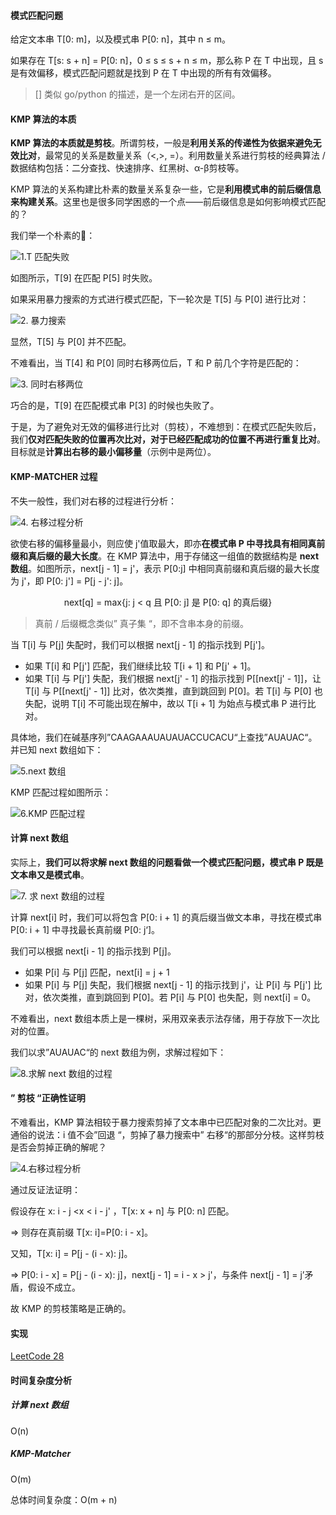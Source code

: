 #### 模式匹配问题

给定文本串 T[0: m]，以及模式串 P[0: n]，其中 n ≤ m。

如果存在 T[s: s + n] = P[0: n]，0 ≤ s ≤ s + n ≤ m，那么称 P 在 T 中出现，且 s 是有效偏移，模式匹配问题就是找到 P 在 T 中出现的所有有效偏移。

>[] 类似 go/python 的描述，是一个左闭右开的区间。



#### KMP 算法的本质

**KMP 算法的本质就是剪枝**。所谓剪枝，一般是**利用关系的传递性为依据来避免无效比对**，最常见的关系是数量关系（<,>, =）。利用数量关系进行剪枝的经典算法 / 数据结构包括：二分查找、快速排序、红黑树、α-β剪枝等。

KMP 算法的关系构建比朴素的数量关系复杂一些，它是**利用模式串的前后缀信息来构建关系**。这里也是很多同学困惑的一个点——前后缀信息是如何影响模式匹配的？

我们举一个朴素的🌰：

![1.T 匹配失败](image/1.T匹配失败.svg)

如图所示，T[9] 在匹配 P[5] 时失败。



如果采用暴力搜索的方式进行模式匹配，下一轮次是 T[5] 与 P[0] 进行比对：

![2. 暴力搜索](image/2.暴力搜索.svg)

显然，T[5] 与 P[0] 并不匹配。



不难看出，当 T[4] 和 P[0] 同时右移两位后，T 和 P 前几个字符是匹配的：

![3. 同时右移两位](image/3.同时右移两位.svg)

巧合的是，T[9] 在匹配模式串 P[3] 的时候也失败了。

于是，为了避免对无效的偏移进行比对（剪枝），不难想到：在模式匹配失败后，我们**仅对匹配失败的位置再次比对，对于已经匹配成功的位置不再进行重复比对**。目标就是**计算出右移的最小偏移量**（示例中是两位）。



#### KMP-MATCHER 过程

不失一般性，我们对右移的过程进行分析：

![4. 右移过程分析](image/4.右移过程分析.svg)

欲使右移的偏移量最小，则应使 j'值取最大，即亦**在模式串 P 中寻找具有相同真前缀和真后缀的最大长度**。在 KMP 算法中，用于存储这一组值的数据结构是 **next 数组**。如图所示，next[j - 1] = j'，表示 P[0:j] 中相同真前缀和真后缀的最大长度为 j'，即 P[0: j'] = P[j - j': j]。

<div align=center>next[q] = max{j: j < q 且 P[0: j] 是 P[0: q] 的真后缀}</div>

> 真前 / 后缀概念类似” 真子集 “，即不含串本身的前缀。

当 T[i] 与 P[j] 失配时，我们可以根据 next[j - 1] 的指示找到 P[j']。

- 如果 T[i] 和 P[j'] 匹配，我们继续比较 T[i + 1] 和 P[j' + 1]。
- 如果 T[i] 与 P[j'] 失配，我们根据 next[j' - 1] 的指示找到 P[[next[j' - 1]]，让 T[i] 与 P[[next[j' - 1]] 比对，依次类推，直到跳回到 P[0]。若 T[i] 与 P[0] 也失配，说明 T[i] 不可能出现在解中，故以 T[i + 1] 为始点与模式串 P 进行比对。



具体地，我们在碱基序列”CAAGAAAUAUAUACCUCACU“上查找”AUAUAC“。并已知 next 数组如下：

![5.next 数组](image/5.next数组.svg)

KMP 匹配过程如图所示：

![6.KMP 匹配过程](image/6.KMP匹配过程.svg)



#### 计算 next 数组

实际上，**我们可以将求解 next 数组的问题看做一个模式匹配问题，模式串 P 既是文本串又是模式串**。

![7. 求 next 数组的过程](image/7.求next数组的过程.svg)

计算 next[i] 时，我们可以将包含 P[0: i + 1] 的真后缀当做文本串，寻找在模式串 P[0: i + 1] 中寻找最长真前缀 P[0: j‘]。

我们可以根据 next[i - 1] 的指示找到 P[j]。

- 如果 P[i] 与 P[j] 匹配，next[i] = j + 1
- 如果 P[i] 与 P[j] 失配，我们根据 next[j - 1] 的指示找到 j'，让 P[i] 与 P[j'] 比对，依次类推，直到跳回到 P[0]。若 P[i] 与 P[0] 也失配，则 next[i] = 0。

不难看出，next 数组本质上是一棵树，采用双亲表示法存储，用于存放下一次比对的位置。

我们以求”AUAUAC“的 next 数组为例，求解过程如下：

![8.求解 next 数组的过程](image/8.求解next数组的过程.svg)



#### ” 剪枝 “正确性证明

不难看出，KMP 算法相较于暴力搜索剪掉了文本串中已匹配对象的二次比对。更通俗的说法：i 值不会”回退 “，剪掉了暴力搜索中” 右移“的那部分分枝。这样剪枝是否会剪掉正确的解呢？

![4.右移过程分析](image/4.右移过程分析.svg)

通过反证法证明：

假设存在 x: i - j <x < i - j' ，T[x: x + n] 与 P[0: n] 匹配。

=> 则存在真前缀 T[x: i]=P[0: i - x]。

又知，T[x: i] = P[j - (i - x): j]。

=> P[0: i - x] = P[j - (i - x): j]，next[j - 1] = i - x > j'，与条件 next[j - 1] = j’矛盾，假设不成立。

故 KMP 的剪枝策略是正确的。



#### 实现	

[LeetCode 28](https://leetcode.cn/problems/find-the-index-of-the-first-occurrence-in-a-string/description/)



#### 时间复杂度分析

##### 计算 next 数组

O(n)

##### KMP-Matcher

O(m)

总体时间复杂度：O(m + n)
